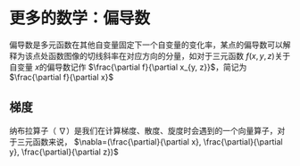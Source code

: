 # 更多的数学：偏导数

偏导数是多元函数在其他自变量固定下一个自变量的变化率，某点的偏导数可以解释为该点处函数图像的切线斜率在对应方向的分量，如对于三元函数 $f(x, y, z)$关于自变量 $x$的偏导数记作 $\frac{\partial f}{\partial x_{y, z}}$，简记为 $\frac{\partial f}{\partial x}$

## 梯度

纳布拉算子（ $\nabla$）是我们在计算梯度、散度、旋度时会遇到的一个向量算子，对于三元函数来说， $\nabla=(\frac{\partial}{\partial x}, \frac{\partial}{\partial y}, \frac{\partial}{\partial z})$
